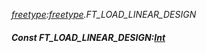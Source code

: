 _[freetype](../../modules/freetype/freetype-module.md):[freetype](../../modules/freetype/freetype-module.md).FT\_LOAD\_LINEAR\_DESIGN_
##### Const FT\_LOAD\_LINEAR\_DESIGN:[Int](../../modules/wonkey/wonkey-types-int.md)
